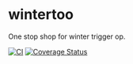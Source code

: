 # wintertoo
One stop shop for winter trigger op.

[![CI](https://github.com/winter-telescope/wintertoo/actions/workflows/continous_integration.yml/badge.svg)](https://github.com/winter-telescope/wintertoo/actions/workflows/continous_integration.yml) 
[![Coverage Status](https://coveralls.io/repos/github/winter-telescope/wintertoo/badge.svg?branch=main)](https://coveralls.io/github/winter-telescope/wintertoo?branch=main) 
